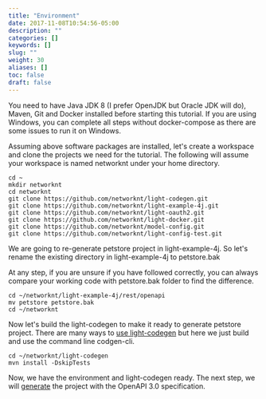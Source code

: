 ```yaml
---
title: "Environment"
date: 2017-11-08T10:54:56-05:00
description: ""
categories: []
keywords: []
slug: ""
weight: 30
aliases: []
toc: false
draft: false
---
```


You need to have Java JDK 8 (I prefer OpenJDK but Oracle JDK will do), Maven, Git and 
Docker installed before starting this tutorial. If you are using Windows, you can 
complete all steps without docker-compose as there are some issues to run it on
Windows. 
 
Assuming above software packages are installed, let's create a workspace and clone the 
projects we need for the tutorial. The following will assume your workspace is named
networknt under your home directory. 

```
cd ~
mkdir networknt
cd networknt
git clone https://github.com/networknt/light-codegen.git
git clone https://github.com/networknt/light-example-4j.git
git clone https://github.com/networknt/light-oauth2.git
git clone https://github.com/networknt/light-docker.git
git clone https://github.com/networknt/model-config.git
git clone https://github.com/networknt/light-config-test.git
```

We are going to re-generate petstore project in light-example-4j. So let's rename
the existing directory in light-example-4j to petstore.bak

At any step, if you are unsure if you have followed correctly, you can always compare
your working code with petstore.bak folder to find the difference.

```
cd ~/networknt/light-example-4j/rest/openapi
mv petstore petstore.bak
cd ~/networknt
```

Now let's build the light-codegen to make it ready to generate petstore project. There are
many ways to [use light-codegen][] but here we just build and use the command line codgen-cli.

```
cd ~/networknt/light-codegen
mvn install -DskipTests
```

Now, we have the environment and light-codegen ready. The next step, we will [generate][] the
project with the OpenAPI 3.0 specification. 

[generate]: /tutorial/rest/swagger/petstore/generate/
[use light-codegen]: /tutorial/generator/
